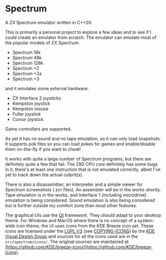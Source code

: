 # Spectrum

A ZX Spectrum emulator written in C++20.

This is primarily a personal project to explore a few ideas and to see if I could create an emulator from scratch. The
emulator can emulate most of the popular models of ZX Spectrum:
- Spectrum 16k
- Spectrum 48k
- Spectrum 128k
- Spectrum +2
- Spectrum +2a
- Spectrum +3

and it emulates some external hardware:
- ZX Interface 2 joysticks
- Kempston joystick
- Kempston mouse
- Fuller joystick
- Cursor joystick

Game controllers are supported.

As yet it has no sound and no tape emulation, so it can only load snapshots. It supports pok files so you can load pokes
for games and enable/disable them on-the-fly if you want to cheat!

It works with quite a large number of Spectrum programs, but there are definitely quite a few that fail. The Z80 CPU
core definitely has some bugs in it, there's at least one instruction that is not emulated correctly, albeit I've yet to
track down the actual culprit(s).

There is also a disassembler, an interpreter and a simple viewer for Spectrum screenshots (.scr files). An assembler
will be in the works shortly. Tape emulation is in the works, and Interface 1 (including microdrive) emulation is being
considered. Sound emulation is also being considered but is further outside my comfort zone than most other features.

The graphical UIs use the [Qt](https://doc.qt.io/qt-5/) framework. They should adapt to your desktop theme. For Windows
and MacOS where there is no concept of a system-wide icon theme, the UI uses icons from the KDE Breeze icon set. These
icons are licensed under the [LGPL V3](https://www.gnu.org/licenses/lgpl-3.0.html) (see
[COPYING-ICONS](https://github.com/KDE/breeze-icons/blob/master/COPYING-ICONS)) by the
[KDE Visual Design Group](https://community.kde.org/Get_Involved/design) and sources for all the icons used are in the
`src/spectrum/icons/`. The original sources are maintained at
[https://github.com/KDE/breeze-icons](https://github.com/KDE/breeze-icons).
